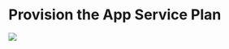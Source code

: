 # Provision the App Service Plan

<a href="https://portal.azure.com/#create/Microsoft.Template/uri/https%3A%2F%2Fgithub.com%2Fonemtc%2Fgovernance-script-sandbox%2Ftree%2Fmaster%2FCode%2520To%2520Push%2520To%2520Environments%2FApp%2520Service%2520Web%2520App%2FAppServicePlanDeployment%2Fazuredeploy.json" target="_blank">
    <img src="http://azuredeploy.net/deploybutton.png"/>
</a>

